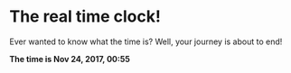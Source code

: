 # The real time clock!

Ever wanted to know what the time is? Well, your journey is about to end!

**The time is Nov 24, 2017, 00:55**